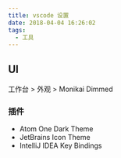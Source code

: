 ```yaml
---
title: vscode 设置
date: 2018-04-04 16:26:02
tags:
  - 工具
---
```


## UI

工作台 > 外观 > Monikai Dimmed

### 插件
- Atom One Dark Theme
- JetBrains Icon Theme
- IntelliJ IDEA Key Bindings
